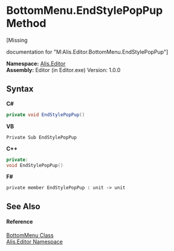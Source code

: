# BottomMenu.EndStylePopPup Method 
 

\[Missing <summary> documentation for "M:Alis.Editor.BottomMenu.EndStylePopPup"\]

**Namespace:**&nbsp;<a href="b150ade4-39de-a232-5f06-d3cdc1b2c538">Alis.Editor</a><br />**Assembly:**&nbsp;Editor (in Editor.exe) Version: 1.0.0

## Syntax

**C#**<br />
``` C#
private void EndStylePopPup()
```

**VB**<br />
``` VB
Private Sub EndStylePopPup
```

**C++**<br />
``` C++
private:
void EndStylePopPup()
```

**F#**<br />
``` F#
private member EndStylePopPup : unit -> unit 

```


## See Also


#### Reference
<a href="29b2535b-eddd-1bef-fb4c-256859f2db11">BottomMenu Class</a><br /><a href="b150ade4-39de-a232-5f06-d3cdc1b2c538">Alis.Editor Namespace</a><br />